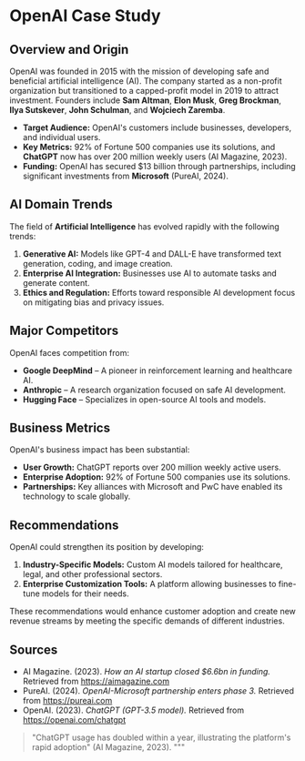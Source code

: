 # OpenAI Case Study

## Overview and Origin
OpenAI was founded in 2015 with the mission of developing safe and beneficial artificial intelligence (AI). 
The company started as a non-profit organization but transitioned to a capped-profit model in 2019 to attract investment. 
Founders include **Sam Altman**, **Elon Musk**, **Greg Brockman**, **Ilya Sutskever**, **John Schulman**, and **Wojciech Zaremba**.

- **Target Audience:** OpenAI's customers include businesses, developers, and individual users.  
- **Key Metrics:** 92% of Fortune 500 companies use its solutions, and **ChatGPT** now has over 200 million weekly users (AI Magazine, 2023).
- **Funding:** OpenAI has secured $13 billion through partnerships, including significant investments from **Microsoft** (PureAI, 2024).

## AI Domain Trends
The field of **Artificial Intelligence** has evolved rapidly with the following trends:
1. **Generative AI:** Models like GPT-4 and DALL-E have transformed text generation, coding, and image creation.
2. **Enterprise AI Integration:** Businesses use AI to automate tasks and generate content.
3. **Ethics and Regulation:** Efforts toward responsible AI development focus on mitigating bias and privacy issues.

## Major Competitors
OpenAI faces competition from:
- **Google DeepMind** – A pioneer in reinforcement learning and healthcare AI.
- **Anthropic** – A research organization focused on safe AI development.
- **Hugging Face** – Specializes in open-source AI tools and models.

## Business Metrics
OpenAI's business impact has been substantial:
- **User Growth:** ChatGPT reports over 200 million weekly active users.
- **Enterprise Adoption:** 92% of Fortune 500 companies use its solutions.
- **Partnerships:** Key alliances with Microsoft and PwC have enabled its technology to scale globally.

## Recommendations
OpenAI could strengthen its position by developing:
1. **Industry-Specific Models:** Custom AI models tailored for healthcare, legal, and other professional sectors.
2. **Enterprise Customization Tools:** A platform allowing businesses to fine-tune models for their needs.

These recommendations would enhance customer adoption and create new revenue streams by meeting the specific demands of different industries.

## Sources
- AI Magazine. (2023). *How an AI startup closed $6.6bn in funding.* Retrieved from https://aimagazine.com  
- PureAI. (2024). *OpenAI-Microsoft partnership enters phase 3.* Retrieved from https://pureai.com
- OpenAI. (2023). *ChatGPT (GPT-3.5 model).* Retrieved from https://openai.com/chatgpt  

> "ChatGPT usage has doubled within a year, illustrating the platform's rapid adoption" (AI Magazine, 2023).
"""
